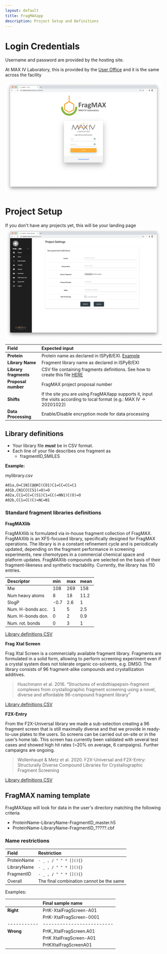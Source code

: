 ```yaml
---
layout: default
title: FragMAXapp
description: Project Setup and Definitions
---
```


# Login Credentials

Username and password are provided by the hosting site. 

At MAX IV Laboratory, this is provided by the [User Office](https://duo.maxiv.lu.se/duo/) and it is the same across the facility

![FragMAXapp](https://raw.githubusercontent.com/FragMAX/fragmax.github.io/master/assets/img/login-pic.png)

# Project Setup

If you don't have any projects yet, this will be your landing page
![Project-setup](https://raw.githubusercontent.com/FragMAX/fragmax.github.io/master/assets/img/project-setup.png)

| Field             | Expected input    |
|:------------------|:---------------------------------------------------------------------------------|
| **Protein**           | Protein name as declared in ISPyB/EXI. [Example](#fragmax-naming-template)                                           |
| **Library Name**      | Fragment library name as declared in ISPyB/EXI                                   |
| **Library fragments** | CSV file containing fragments definitions. See how to create this file [HERE](#library-definitions)      |
| **Proposal number**   | FragMAX project proposal number |
| **Shifts**            | If the site you are using FragMAXapp supports it, input the visits according to local format (e.g.: MAX IV -> 20201022)      |
| **Data Processing**   | Enable/Disable encryption mode for data processing |


## Library definitions

* Your library file **_must_** be in CSV format.
* Each line of your file describes one fragment as
    * fragmentID,SMILES

**Example:**

mylibrary.csv

```
A01a,O=C1N[C@@H](CO1)C1=CC=CC=C1
A01b,CN1CCCCS1(=O)=O
A02a,CC1=CC=C(S1)C1=CC(=NN1)C(O)=O
A02b,CC1=CC(C)=NC=N1
```

### Standard fragment libraries definitions
**FragMAXlib**

FragMAXlib is formulated via in-house fragment collection of FragMAX. FragMAXlib is an XFS-focused library, specifically designed for FragMAX operations. The library is in a constant refinement cycle and is periodically updated, depending on the fragment performance in screening experiments, new chemotypes in a commercial chemical space and platform updates. FragMAXlib compounds are selected on the basis of their fragment-likeness and synthetic tractability. Currently, the library has 110 entries.

| Descriptor        | min               | max               | mean              |
|:------------------|:------------------|-------------------|-------------------|
| Mw                |108                | 269               | 158               |
| Num heavy atoms   |8                  | 18                | 11.2              |
| SlogP             |-0.7               | 2.6               | 1                 |
| Num. H-bonds acc. | 1                 | 5                 | 2.5               |
| Num. H-bonds don. | 0                 | 2                 | 0.9               |
| Num. rot. bonds   | 0                 | 3                 | 1                 |

[Library definitions CSV](https://lu.box.com/shared/static/6bcl87ou41bhuy9b1xd6fxht7gm2586z.csv)


**Frag Xtal Screen**

Frag Xtal Screen is a commercially available fragment library. Fragments are formulated in a solid form, allowing to perform screening experiment even if a crystal system does not tolerate organic co-solvents, e.g. DMSO. The library consists of 96 fragment-alike compounds and crystallization additives.

>Huschmann et al. 2016. “Structures of endothiapepsin-fragment complexes from crystallographic fragment screening using a novel, diverse and affordable 96-compound fragment library”

[Library definitions CSV](https://lu.box.com/shared/static/yxh1wfs06tpjcpmor895jqje6fpn6mw9.csv)
 

**F2X-Entry**

From the F2X-Universal library we made a sub-selection creating a 96 fragment screen that is still maximally diverse and that we provide in ready-to-use plates to the users. So screens can be carried out on-site or in the user’s home lab. This screen has currently been validated with several test cases and showed high hit rates (~20% on average, 6 campaigns). Further campaigns are ongoing.

>Wollenhaupt & Metz et al. 2020. F2X-Universal and F2X-Entry: Structurally Diverse Compound Libraries for Crystallographic Fragment Screening

[Library definitions CSV](https://lu.box.com/shared/static/mxdmazlg417jtmezforzg23t8udh7exm.csv)

## FragMAX naming template

FragMAXapp will look for data in the user's directory matching the following criteria

* ProteinName-LibraryName-FragmentID_master.h5
* ProteinName-LibraryName-FragmentID_?????.cbf

### Name restrictions

| Field             | Restriction                |
|:------------------|:---------------------------|
| ProteinName       | ```- _ , / " " * [](){} ```|
| LibraryName       | ```- _ , / " " * [](){} ```|
| FragmentID        | ```- _ , / " " * [](){} ```|
|Overall            | The final combination cannot be the same|


Examples:

|           | Final sample name       |
|:----------|:------------------------|
| **Right** | PrtK-XtalFragScreen-A01 |
|           | PrtK-XtalFragScreen-0001|
|-----------|-------------------------|
| **Wrong** | PrtK_XtalFragScreen.A01 |
|           | PrtK XtalFragScreen-A01 |
|           | PrtKXtalFragScreenA01   |
